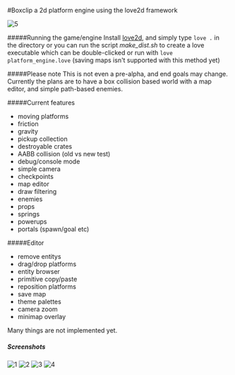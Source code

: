 #Boxclip
a 2d platform engine using the love2d framework

![5](https://cloud.githubusercontent.com/assets/1535179/10905006/2fa980a6-820f-11e5-93ed-24b962e0bbf1.png)

#####Running the game/engine
Install [love2d](https://love2d.org/), and simply type
`love .` in the directory or you can run the script *make_dist.sh* to create a love executable which can be double-clicked or run with `love platform_engine.love` (saving maps isn't supported with this method yet)

#####Please note
This is not even a pre-alpha, and end goals may change. Currently the plans are to have a box collision based world with a map editor, and simple path-based enemies.

#####Current features
* moving platforms
* friction
* gravity
* pickup collection
* destroyable crates
* AABB collision (old vs new test)
* debug/console mode
* simple camera
* checkpoints
* map editor
* draw filtering
* enemies
* props
* springs
* powerups
* portals (spawn/goal etc)

#####Editor
* remove entitys
* drag/drop platforms
* entity browser
* primitive copy/paste
* reposition platforms
* save map
* theme palettes
* camera zoom
* minimap overlay

Many things are not implemented yet.

##### Screenshots
![1](https://cloud.githubusercontent.com/assets/1535179/10905004/2fa504e0-820f-11e5-8e72-85c5fce19739.png)
![2](https://cloud.githubusercontent.com/assets/1535179/10905003/2fa4ccc8-820f-11e5-9d88-3bba111260db.png)
![3](https://cloud.githubusercontent.com/assets/1535179/10905002/2fa42fc0-820f-11e5-89f0-2de249955389.png)
![4](https://cloud.githubusercontent.com/assets/1535179/10905005/2fa64030-820f-11e5-8636-81c15a4a19af.png)
